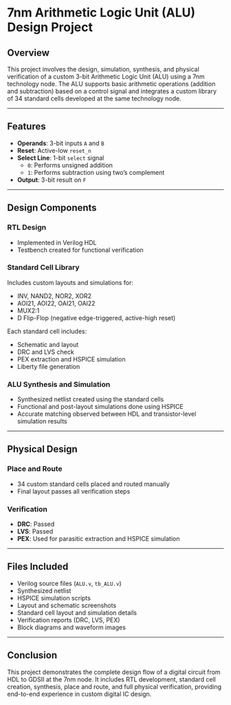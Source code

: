 # 7nm Arithmetic Logic Unit (ALU) Design Project

## Overview

This project involves the design, simulation, synthesis, and physical verification of a custom 3-bit Arithmetic Logic Unit (ALU) using a 7nm technology node. The ALU supports basic arithmetic operations (addition and subtraction) based on a control signal and integrates a custom library of 34 standard cells developed at the same technology node.

---

## Features

- **Operands**: 3-bit inputs `A` and `B`
- **Reset**: Active-low `reset_n`
- **Select Line**: 1-bit `select` signal  
  - `0`: Performs unsigned addition  
  - `1`: Performs subtraction using two’s complement
- **Output**: 3-bit result on `F`

---

## Design Components

### RTL Design
- Implemented in Verilog HDL
- Testbench created for functional verification

### Standard Cell Library
Includes custom layouts and simulations for:
- INV, NAND2, NOR2, XOR2  
- AOI21, AOI22, OAI21, OAI22  
- MUX2:1  
- D Flip-Flop (negative edge-triggered, active-high reset)

Each standard cell includes:
- Schematic and layout
- DRC and LVS check
- PEX extraction and HSPICE simulation
- Liberty file generation

### ALU Synthesis and Simulation
- Synthesized netlist created using the standard cells
- Functional and post-layout simulations done using HSPICE
- Accurate matching observed between HDL and transistor-level simulation results

---

## Physical Design

### Place and Route
- 34 custom standard cells placed and routed manually
- Final layout passes all verification steps

### Verification
- **DRC**: Passed
- **LVS**: Passed
- **PEX**: Used for parasitic extraction and HSPICE simulation

---

## Files Included

- Verilog source files (`ALU.v`, `tb_ALU.v`)
- Synthesized netlist
- HSPICE simulation scripts
- Layout and schematic screenshots
- Standard cell layout and simulation details
- Verification reports (DRC, LVS, PEX)
- Block diagrams and waveform images

---

## Conclusion

This project demonstrates the complete design flow of a digital circuit from HDL to GDSII at the 7nm node. It includes RTL development, standard cell creation, synthesis, place and route, and full physical verification, providing end-to-end experience in custom digital IC design.
